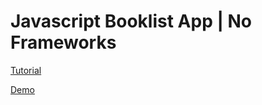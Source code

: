 # Javascript Booklist App | No Frameworks

[Tutorial](https://www.youtube.com/watch?v=JaMCxVWtW58)

[Demo](https://ajreddevil-booklistapp.netlify.com)
